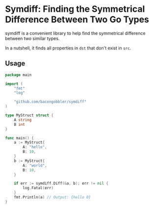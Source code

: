 # Symdiff: Finding the Symmetrical Difference Between Two Go Types

symdiff is a convenient library to help find the symmetrical difference between two similar types.

In a nutshell, it finds all properties in `dst` that don't exist in `src`.

## Usage

```go
package main

import (
	"fmt"
	"log"

	"github.com/bacongobbler/symdiff"
)

type MyStruct struct {
	A string
	B int
}

func main() {
	a := MyStruct{
		A: "hello",
		B: 10,
	}
	b := MyStruct{
		A: "world",
		B: 10,
	}

	if err := symdiff.Diff(&a, b); err != nil {
		log.Fatal(err)
	}
	fmt.Println(a) // Output: {hello 0}
}
```
